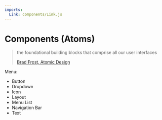 ```yaml
---
imports:
  Link: components/Link.js
---
```


# Components (Atoms)

> the foundational building blocks that comprise all our user interfaces
>
> [Brad Frost, Atomic Design](http://atomicdesign.bradfrost.com/chapter-2/#atoms)

Menu:

* <Link to="/components/Button">Button</Link>
* <Link to="/components/dropdown">Dropdown</Link>
* <Link to="/components/Icon">Icon</Link>
* <Link to="/components/layout">Layout</Link>
* <Link to="/components/menulist">Menu List</Link>
* <Link to="/components/navigationbar">Navigation Bar</Link>
* <Link to="/components/text">Text</Link>
